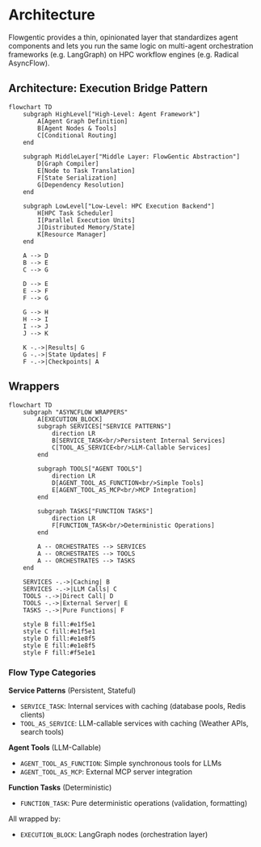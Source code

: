 # Architecture

Flowgentic provides a thin, opinionated layer that standardizes agent components and lets you run the same logic on multi-agent orchestration frameworks (e.g. LangGraph) on HPC workflow engines (e.g. Radical AsyncFlow).

## Architecture: Execution Bridge Pattern

```mermaid
flowchart TD
    subgraph HighLevel["High-Level: Agent Framework"]
        A[Agent Graph Definition]
        B[Agent Nodes & Tools]
        C[Conditional Routing]
    end
    
    subgraph MiddleLayer["Middle Layer: FlowGentic Abstraction"]
        D[Graph Compiler]
        E[Node to Task Translation]
        F[State Serialization]
        G[Dependency Resolution]
    end
    
    subgraph LowLevel["Low-Level: HPC Execution Backend"]
        H[HPC Task Scheduler]
        I[Parallel Execution Units]
        J[Distributed Memory/State]
        K[Resource Manager]
    end
    
    A --> D
    B --> E
    C --> G
    
    D --> E
    E --> F
    F --> G
    
    G --> H
    H --> I
    I --> J
    J --> K
    
    K -.->|Results| G
    G -.->|State Updates| F
    F -.->|Checkpoints| A
```

## Wrappers
```mermaid
flowchart TD
    subgraph "ASYNCFLOW WRAPPERS"
        A[EXECUTION_BLOCK]
        subgraph SERVICES["SERVICE PATTERNS"]
            direction LR
            B[SERVICE_TASK<br/>Persistent Internal Services]
            C[TOOL_AS_SERVICE<br/>LLM-Callable Services]
        end
        
        subgraph TOOLS["AGENT TOOLS"]
            direction LR
            D[AGENT_TOOL_AS_FUNCTION<br/>Simple Tools]
            E[AGENT_TOOL_AS_MCP<br/>MCP Integration]
        end
        
        subgraph TASKS["FUNCTION TASKS"]
            direction LR
            F[FUNCTION_TASK<br/>Deterministic Operations]
        end
        
        A -- ORCHESTRATES --> SERVICES
        A -- ORCHESTRATES --> TOOLS
        A -- ORCHESTRATES --> TASKS
    end
    
    SERVICES -.->|Caching| B
    SERVICES -.->|LLM Calls| C
    TOOLS -.->|Direct Call| D
    TOOLS -.->|External Server| E
    TASKS -.->|Pure Functions| F
    
    style B fill:#e1f5e1
    style C fill:#e1f5e1
    style D fill:#e1e8f5
    style E fill:#e1e8f5
    style F fill:#f5e1e1
```

### Flow Type Categories

**Service Patterns** (Persistent, Stateful)
- `SERVICE_TASK`: Internal services with caching (database pools, Redis clients)
- `TOOL_AS_SERVICE`: LLM-callable services with caching (Weather APIs, search tools)

**Agent Tools** (LLM-Callable)
- `AGENT_TOOL_AS_FUNCTION`: Simple synchronous tools for LLMs
- `AGENT_TOOL_AS_MCP`: External MCP server integration

**Function Tasks** (Deterministic)
- `FUNCTION_TASK`: Pure deterministic operations (validation, formatting)

All wrapped by:
- `EXECUTION_BLOCK`: LangGraph nodes (orchestration layer)